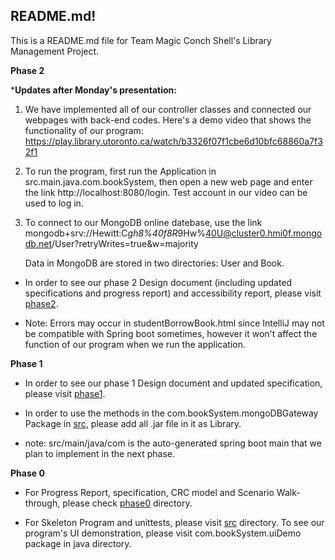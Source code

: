 ## README.md!

This is a README.md file for Team Magic Conch Shell's Library Management Project.

**Phase 2**

***Updates after Monday's presentation:**

1. We have implemented all of our controller classes and connected our webpages with back-end codes. Here's a demo video
that shows the functionality of our program: https://play.library.utoronto.ca/watch/b3326f07f1cbe6d10bfc68860a7f32f1


2. To run the program, first run the Application in src.main.java.com.bookSystem, then open a new web page and enter
the link http://localhost:8080/login. Test account in our video can be used to log in.


3. To connect to our MongoDB online datebase, use the link mongodb+srv://Hewitt:C*gh8%40f8R*9Hw%40U@cluster0.hmi0f.mongodb.net/User?retryWrites=true&w=majority

   Data in MongoDB are stored in two directories: User and Book.



- In order to see our phase 2 Design document (including updated specifications and progress report) and accessibility 
report, please visit [phase2](phase2).


- Note: Errors may occur in studentBorrowBook.html since IntelliJ may not be compatible with Spring boot sometimes, however it 
won't affect the function of our program when we run the application.



**Phase 1**

- In order to see our phase 1 Design document and updated specification, please visit [phase1](phase1).


- In order to use the methods in the com.bookSystem.mongoDBGateway Package in [src](src), please add all .jar file in it as Library.


- note: src/main/java/com is the auto-generated spring boot main that we plan to implement in the next phase.



**Phase 0**

- For Progress Report, specification, CRC model and Scenario Walk-through, please check [phase0](phase0) directory.


- For Skeleton Program and unittests, please visit [src](src) directory. To see our program's UI demonstration, please visit com.bookSystem.uiDemo 
package in java directory.


